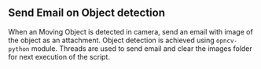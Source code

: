 ## Send Email on Object detection

When an Moving Object is detected in camera, send an email with image of the object as an attachment.
Object detection is achieved using `opncv-python` module. Threads are used to send email and clear the images folder for next execution of the script.
